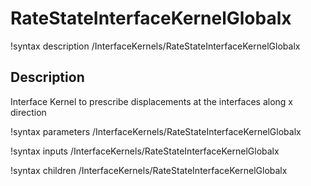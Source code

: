 # RateStateInterfaceKernelGlobalx

!syntax description /InterfaceKernels/RateStateInterfaceKernelGlobalx

## Description

Interface Kernel to prescribe displacements at the interfaces along x direction

!syntax parameters /InterfaceKernels/RateStateInterfaceKernelGlobalx

!syntax inputs /InterfaceKernels/RateStateInterfaceKernelGlobalx

!syntax children /InterfaceKernels/RateStateInterfaceKernelGlobalx
